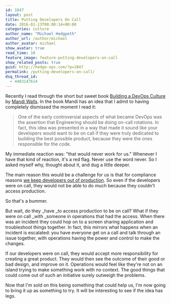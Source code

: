```yaml
---
id: 1047
layout: post
title: Putting Developers On Call
date: 2016-01-13T08:00:14+00:00
categories: culture
author_name: "Michael Hedgpeth"
author_url: /author/michael
author_avatar: michael
show_avatar: true
read_time: 10
feature_image: feature-putting-developers-on-call 
show_related_posts: true 
guid: http://hedge-ops.com/?p=1047
permalink: /putting-developers-on-call/
dsq_thread_id:
  - 4483147614
---
```

Recently I read through the short but sweet book [Building a DevOps Culture](http://www.amazon.com/Building-DevOps-Culture-Mandi-Walls-ebook/dp/B00CBM1WFC/ref=sr_1_1?ie=UTF8&qid=1452554943&sr=8-1&keywords=building+devops+culture) by [Mandi Walls](https://twitter.com/lnxchk). In the book Mandi has an idea that I admit to having completely dismissed the moment I read it:

> One of the early controversial aspects of what became DevOps was the assertion that Engineering should be doing on-call rotations. In fact, this idea was presented in a way that made it sound like your developers would want to be on call if they were truly dedicated to building the best possible product, because they were the ones responsible for the code.

My immediate reaction was: "that would never work for us." Whenever I have that kind of reaction, it's a red flag. Never use the word never. So I asked myself why, thought about it, and dug a little deeper.<!--more-->

The main reason this would be a challenge for us is that for compliance reasons [we keep developers out of production](http://www.sans.edu/research/security-laboratory/article/it-separation-duties). So even if the developers were on call, they would not be able to do much because they couldn't access production.

So that's a bummer.

But wait, do they _have _to access production to be on call? What if they were on call _with _someone in operations that had the access. When there was an incident they could hop on to a screen sharing application and troubleshoot things together. In fact, this mirrors what happens when an incident is escalated: you have everyone get on a call and talk through an issue together, with operations having the power and control to make the changes.

If our developers were on call, they would accept more responsibility for creating a great product. They would then see the outcome of their good or bad design, and improve on it. Operations would feel like they're not on an island trying to make something work with no context. The good things that could come out of such an initiative surely outweigh the problems.

Now that I'm sold on this being something that could help us, I'm now going to bring it up as something to try. It will be interesting to see if the idea has legs.